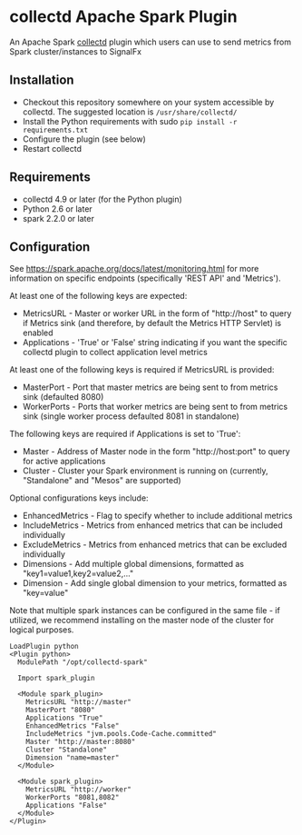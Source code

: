 # collectd Apache Spark Plugin

An Apache Spark [collectd](http://www.collectd.org/) plugin which users can use to send metrics from Spark cluster/instances to SignalFx

## Installation

* Checkout this repository somewhere on your system accessible by collectd. The suggested location is `/usr/share/collectd/`
* Install the Python requirements with sudo ```pip install -r requirements.txt```
* Configure the plugin (see below)
* Restart collectd

## Requirements

* collectd 4.9 or later (for the Python plugin)
* Python 2.6 or later
* spark 2.2.0 or later 

## Configuration
See https://spark.apache.org/docs/latest/monitoring.html for more information on specific endpoints (specifically 'REST API' and 'Metrics').

At least one of the following keys are expected:

* MetricsURL - Master or worker URL in the form of "http://host" to query if Metrics sink (and therefore, by default the Metrics HTTP Servlet) is enabled  
* Applications - 'True' or 'False' string indicating if you want the specific collectd plugin to collect application level metrics 

At least one of the following keys is required if MetricsURL is provided: 

* MasterPort - Port that master metrics are being sent to from metrics sink (defaulted 8080)
* WorkerPorts - Ports that worker metrics are being sent to from metrics sink (single worker process defaulted 8081 in standalone)

The following keys are required if Applications is set to 'True': 

* Master - Address of Master node in the form "http://host:port" to query for active applications 
* Cluster - Cluster your Spark environment is running on (currently, "Standalone" and "Mesos" are supported)

Optional configurations keys include:

* EnhancedMetrics - Flag to specify whether to include additional metrics 
* IncludeMetrics - Metrics from enhanced metrics that can be included individually
* ExcludeMetrics - Metrics from enhanced metrics that can be excluded individually
* Dimensions - Add multiple global dimensions, formatted as "key1=value1,key2=value2,..."
* Dimension - Add single global dimension to your metrics, formatted as "key=value"


Note that multiple spark instances can be configured in the same file - if utilized, we recommend installing on the master node of the cluster for logical purposes. 

```
LoadPlugin python
<Plugin python>
  ModulePath "/opt/collectd-spark"

  Import spark_plugin
  
  <Module spark_plugin>
    MetricsURL "http://master"
    MasterPort "8080"
    Applications "True"
    EnhancedMetrics "False"
    IncludeMetrics "jvm.pools.Code-Cache.committed"
    Master "http://master:8080"
    Cluster "Standalone"
    Dimension "name=master"
  </Module>
  
  <Module spark_plugin>
    MetricsURL "http://worker"
    WorkerPorts "8081,8082"
    Applications "False"
  </Module>
</Plugin>
```
